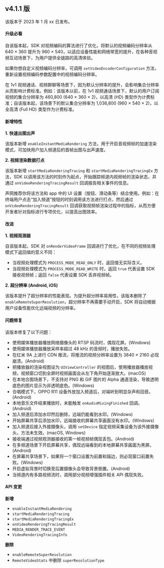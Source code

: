 ## v4.1.1 版

该版本于 2023 年 1 月 xx 日发布。


#### 升级必看

自该版本起，SDK 对视频编码的算法进行了优化，将默认的视频编码分辨率从 640 × 360 提升为 960 × 540，以适应设备性能和网络带宽的提升，在各种音视频互动场景下，为用户提供全链路的高清体验。

如果你想自定义视频编码分辨率，可调用 `setVideoEncoderConfiguration` 方法，重新设置视频编码参数配置中的视频编码分辨率。

<div class="alert note">在 1v1 视频通话、视频群聊等场景下，因为默认分辨率的提升，会影响集合分辨率从而影响计费标准。例如：该版本以前，在 1v1 视频通话场景下，默认的用户订阅视频的集合分辨率为 460,800 (640 × 360 × 2)，以高清 (HD) 类型作为计费标准；自该版本起，该场景下的默认集合分辨率为 1,036,800 (960 × 540 × 2)，以全高清 (Full HD) 类型作为计费标准。</div>



#### 新增特性

**1. 快速出图出声**

该版本新增 `enableInstantMediaRendering` 方法，用于开启音视频帧的加速渲染模式，可加快用户加入频道后的首帧出图与出声速度。

**2. 视频渲染数据打点**

该版本新增 `startMediaRenderingTracing` 和 `startMediaRenderingTracingEx` 方法，SDK 以调用该方法的时刻作为起点，开始跟踪频道内视频帧的渲染状态，并通过 `onVideoRenderingTracingResult` 回调报告相关事件的信息。

声网推荐你将该方法和 app 中的 UI 设置（按钮、滑动条等）结合使用。例如：在终端用户点击“加入频道”按钮的时刻调用该方法进行打点，然后通过 `onVideoRenderingTracingResult` 回调获取视频帧渲染过程中的指标，从而方便开发者针对指标进行专项优化，以提高出图效率。



#### 改进

**1. 视频观测器**

自该版本起，SDK 对 `onRenderVideoFrame` 回调进行了优化，在不同的视频处理模式下返回值的意义不同：

- 当视频处理模式为 `PROCESS_MODE_READ_ONLY` 时，返回值无实际含义。
- 当视频处理模式为 `PROCESS_MODE_READ_WRITE` 时，返回 `true` 代表设置 SDK 接收视频帧；返回 `false` 代表设置 SDK 丢弃视频帧。

**2. 超分辨率 (Android, iOS)**

该版本提升了超分辨率的性能表现。为提升超分辨率易用性，该版本删除了 `enableRemoteSuperResolution`，超分辨率不再需要手动开启，SDK 将自动根据用户设备性能优化远端视频的分辨率。



#### 问题修复

该版本修复了以下问题：

- 使用媒体播放器播放网络摄像头的 RTSP 码流时，偶现花屏。(Windows)
- 使用媒体播放器播放采样率超过 48 kHz 的音频时，播放失败。
- 在红米 9A 上进行 CDN 推流，将推流的视频分辨率设置为 3840 × 2160 必现崩溃。(Android)
- 把播放器的渲染视图设为 `UIViewController` 的视图后，使用播放器播放视频，视频窗口切到全屏时视频画面会从左下角开始逐渐放大。(macOS)
- 在本地合图场景下，不支持对 PNG 和 GIF 图片的 Alpha 通道渲染，导致透明底色的图片显示为非透明底色。(Windows)
- 合唱模式下，OPPO R11 设备外放加入频道后，对端听到明显杂声和回音。(Android)
- 本地音乐文件结束播放时，未能触发 `onAudioMixingFinished` 回调。(Android)
- 加入频道后添加水印然后删除，远端仍能看到水印。(Windows)
- 开始屏幕共享后添加水印，远端接收的屏幕共享画面没有水印。(Windows)
- 加入频道后接入外接摄像头，调用 `setDevice` 指定视频采集设备为该外接摄像头，方法未生效。(macOS, Windows)
- 接收端通过视频观测器接收的第一帧视频帧偶现丢包。(Android)
- 在多频道场景下开启屏幕共享，偶现远端看到的本地屏幕共享画面为黑屏。(Android)
- 在屏幕共享场景下，如果将一个窗口设置为前置和描边，则必现窗口前置失败。(Windows)
- 开启虚拟背景时切换至后置摄像头会导致背景倒置。(Android)
- 当频道内有多路视频流时，调用部分视频增强插件相关 API 偶现失败。



#### API 变更

**新增**

- `enableInstantMediaRendering`
- `startMediaRenderingTracing`
- `startMediaRenderingTracingEx`
- `onVideoRenderingTracingResult`
- `MEDIA_RENDER_TRACE_EVENT`
- `VideoRenderingTracingInfo`

**删除**

- `enableRemoteSuperResolution`
- `RemoteVideoStats` 中删除 `superResolutionType`